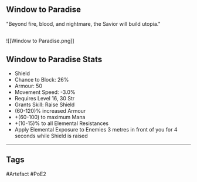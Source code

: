 ## Window to Paradise
"Beyond fire, blood, and nightmare,
the Savior will build utopia."
##
![[Window to Paradise.png]]
## Window to Paradise Stats
- Shield
- Chance to Block: 26%
- Armour: 50
- Movement Speed: -3.0%
- Requires Level 16, 30 Str
- Grants Skill: Raise Shield
- (60-120)% increased Armour
- +(60-100) to maximum Mana
- +(10-15)% to all Elemental Resistances
- Apply Elemental Exposure to Enemies 3 metres in front of you for 4 seconds while Shield is raised


---
## Tags
#Artefact
#PoE2